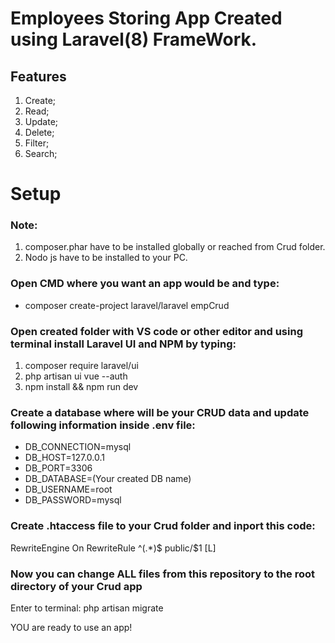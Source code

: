 # Employees Storing App Created using Laravel(8) FrameWork.
## Features
1. Create;
2. Read;
3. Update;
4. Delete;
5. Filter;
6. Search;
# Setup
### Note:
1. composer.phar have to be installed globally or reached from Crud folder.
2. Nodo js have to be installed to your PC.
### Open CMD where you want an app would be and type:
* composer create-project laravel/laravel empCrud
### Open created folder with VS code or other editor and using terminal install Laravel UI and NPM by typing:
1. composer require laravel/ui
2. php artisan ui vue --auth
3. npm install && npm run dev
### Create a database where will be your CRUD data and update following information inside .env file:
* DB_CONNECTION=mysql
* DB_HOST=127.0.0.1     
* DB_PORT=3306          
* DB_DATABASE=(Your created DB name) 
* DB_USERNAME=root   
* DB_PASSWORD=mysql
### Create .htaccess file to your Crud folder and inport this code:
<IfModule mod_rewrite.c>
RewriteEngine On
RewriteRule ^(.*)$ public/$1 [L]
</IfModule>

### Now you can change ALL files from this repository to the root directory of your Crud app

Enter to terminal: php artisan migrate

YOU are ready to use an app!
